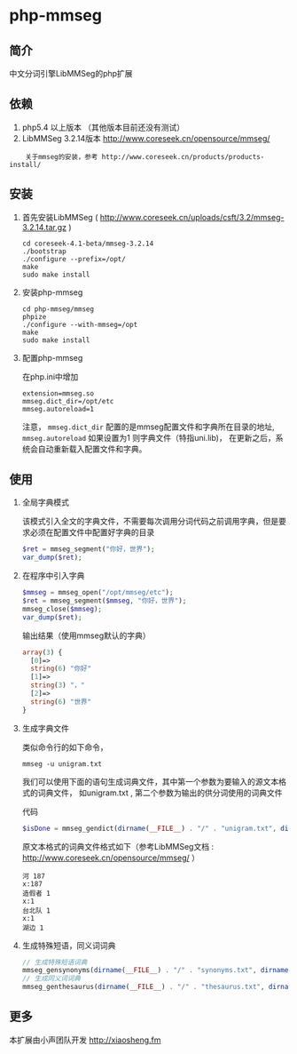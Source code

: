 php-mmseg
=========

## 简介

中文分词引擎LibMMSeg的php扩展

## 依赖

1. php5.4 以上版本 （其他版本目前还没有测试）
2. LibMMSeg 3.2.14版本 http://www.coreseek.cn/opensource/mmseg/
```
    关于mmseg的安装，参考 http://www.coreseek.cn/products/products-install/
```

## 安装

1. 首先安装LibMMSeg ( http://www.coreseek.cn/uploads/csft/3.2/mmseg-3.2.14.tar.gz )

    ```
    cd coreseek-4.1-beta/mmseg-3.2.14
    ./bootstrap
    ./configure --prefix=/opt/
    make 
    sudo make install
    ```
2. 安装php-mmseg

    ```
    cd php-mmseg/mmseg
    phpize
    ./configure --with-mmseg=/opt
    make
    sudo make install
    ```
3. 配置php-mmseg

    在php.ini中增加
    ```
    extension=mmseg.so
    mmseg.dict_dir=/opt/etc
    mmseg.autoreload=1
    ```
    注意， `mmseg.dict_dir` 配置的是mmseg配置文件和字典所在目录的地址, `mmseg.autoreload` 如果设置为1 则字典文件（特指uni.lib)， 在更新之后，系统会自动重新载入配置文件和字典。


## 使用

1. 全局字典模式

    该模式引入全文的字典文件，不需要每次调用分词代码之前调用字典，但是要求必须在配置文件中配置好字典的目录
    ```php
    $ret = mmseg_segment("你好，世界");
    var_dump($ret);
    ```
2. 在程序中引入字典
    
    ```php
    $mmseg = mmseg_open("/opt/mmseg/etc");
    $ret = mmseg_segment($mmseg, "你好，世界");
    mmseg_close($mmseg);
    var_dump($ret);
    ```
    输出结果（使用mmseg默认的字典）
    ```php
    array(3) {
      [0]=>
      string(6) "你好"
      [1]=>
      string(3) "，"
      [2]=>
      string(6) "世界"
    }
    ```
3. 生成字典文件
    
    类似命令行的如下命令，
    ```
    mmseg -u unigram.txt
    ```
    
    我们可以使用下面的语句生成词典文件，其中第一个参数为要输入的源文本格式的词典文件， 如unigram.txt , 第二个参数为输出的供分词使用的词典文件
    
    代码
    ```php
    $isDone = mmseg_gendict(dirname(__FILE__) . "/" . "unigram.txt", dirname(__FILE__) . "/" . "unigram.txt.uni" );
    
    ```
    
    原文本格式的词典文件格式如下（参考LibMMSeg文档 : http://www.coreseek.cn/opensource/mmseg/ ）
    ```
    河 187
    x:187
    造假者 1
    x:1
    台北队 1
    x:1
    湖边 1
    ```
4. 生成特殊短语，同义词词典

    ```php
    // 生成特殊短语词典
    mmseg_gensynonyms(dirname(__FILE__) . "/" . "synonyms.txt", dirname(__FILE__) . "/" . "synonyms.dat" )
    // 生成同义词词典
    mmseg_genthesaurus(dirname(__FILE__) . "/" . "thesaurus.txt", dirname(__FILE__) . "/" . "thesaurus.dat" )
    
    ```




## 更多
本扩展由小声团队开发 http://xiaosheng.fm

